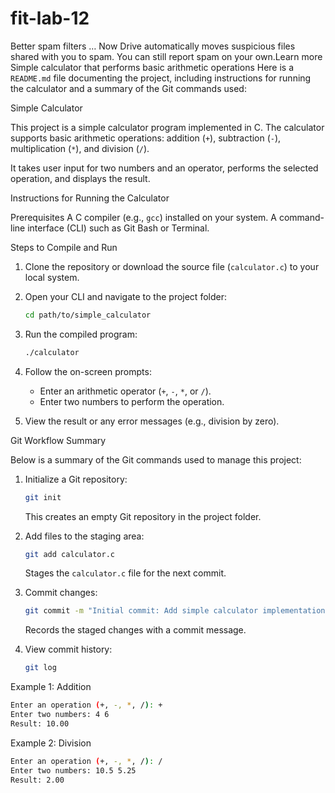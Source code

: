 # fit-lab-12
Better spam filters … Now Drive automatically moves suspicious files shared with you to spam. You can still report spam on your own.Learn more
Simple calculator that performs basic arithmetic operations
Here is a `README.md` file documenting the project, including instructions for running the calculator and a summary of the Git commands used:

Simple Calculator

This project is a simple calculator program implemented in C. The calculator supports basic arithmetic operations: addition (`+`), subtraction (`-`), multiplication (`*`), and division (`/`). 

It takes user input for two numbers and an operator, performs the selected operation, and displays the result.

Instructions for Running the Calculator

Prerequisites
A C compiler (e.g., `gcc`) installed on your system.
A command-line interface (CLI) such as Git Bash or Terminal.

Steps to Compile and Run
1. Clone the repository or download the source file (`calculator.c`) to your local system.
2. Open your CLI and navigate to the project folder:
   ```bash
   cd path/to/simple_calculator
   ```
3. Run the compiled program:
   ```bash
   ./calculator
   ```

4. Follow the on-screen prompts:
   - Enter an arithmetic operator (`+`, `-`, `*`, or `/`).
   - Enter two numbers to perform the operation.

5. View the result or any error messages (e.g., division by zero).


Git Workflow Summary

Below is a summary of the Git commands used to manage this project:

1. Initialize a Git repository:
   ```bash
   git init
   ```
   This creates an empty Git repository in the project folder.

2. Add files to the staging area:
   ```bash
   git add calculator.c
   ```
   Stages the `calculator.c` file for the next commit.

3. Commit changes:
   ```bash
   git commit -m "Initial commit: Add simple calculator implementation"
   ```
   Records the staged changes with a commit message.

4. View commit history:
   ```bash
   git log
   ```


Example 1: Addition
```bash
Enter an operation (+, -, *, /): +
Enter two numbers: 4 6
Result: 10.00
```

Example 2: Division
```bash
Enter an operation (+, -, *, /): /
Enter two numbers: 10.5 5.25
Result: 2.00

